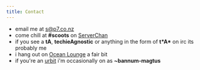 ```yaml
---
title: Contact
---
```


* email me at [s@p7.co.nz](mailto:s@p7.co.nz)
* come chill at **#scoots** on [ServerChan](https://p7.co.nz/layer08/)
* if you see a **tA**, **techieAgnostic** or anything in the form of **t\*A\*** on irc its probably me
* i hang out on [Ocean Lounge](https://discord.gg/0oqynmoeGIUO49rW) a fair bit
* if you're an [urbit](https://urbit.org) i'm occasionally on as **~bannum-magtus**
